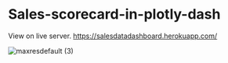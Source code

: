 # Sales-scorecard-in-plotly-dash
View on live server. https://salesdatadashboard.herokuapp.com/                                                                                                             

<!-- View on youtube. https://www.youtube.com/watch?v=aoayZ7wnjiI -->

![maxresdefault (3)](https://user-images.githubusercontent.com/76989404/111030691-8251fe00-8425-11eb-8502-c9a44b17542c.jpg)
